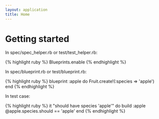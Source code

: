 ```yaml
---
layout: application
title: Home
---
```

 
# Getting started
 
In spec/spec_helper.rb or test/test_helper.rb:

{% highlight ruby %}
Blueprints.enable
{% endhighlight %}

In spec/blueprint.rb or test/blueprint.rb:

{% highlight ruby %}
blueprint :apple do
  Fruit.create!(:species => 'apple')
end
{% endhighlight %}

In test case:

{% highlight ruby %}
it "should have species 'apple'" do
  build :apple
  @apple.species.should == 'apple'
end
{% endhighlight %}
